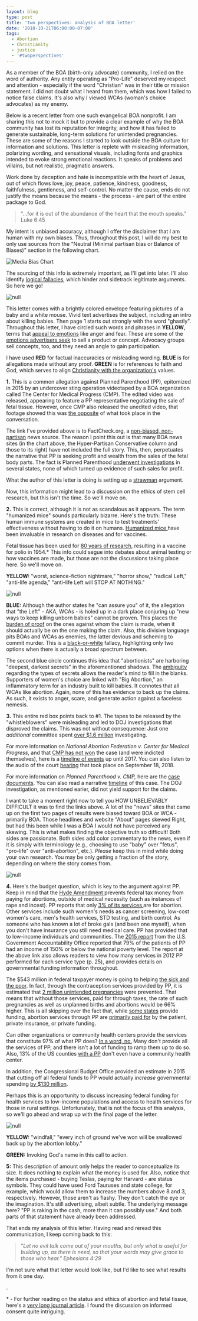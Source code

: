 ```yaml
---
layout: blog
type: post
title: 'two perspectives: analysis of BOA letter'
date: '2018-10-21T06:00:00-07:00'
tags:
  - Abortion
  - Christianity
  - justice
  - '#twoperspectives'
---
```

As a member of the BOA (birth-only advocate) community, I relied on the word of authority. Any entity operating as "Pro-Life" deserved my respect and attention - especially if the word "Christian" was in their title or mission statement. I did not doubt what I heard from them, which was how I failed to notice false claims. It's also why I viewed WCAs (woman's choice advocates) as my enemy.

Below is a recent letter from one such evangelical BOA nonprofit. I am sharing this not to mock it but to provide a clear example of why the BOA community has lost its reputation for integrity, and how it has failed to generate sustainable, long-term solutions for unintended pregnancies. These are some of the reasons I started to look outside the BOA culture for information and solutions. This letter is replete with misleading information, polarizing wording, and sensational visuals, including fonts and graphics intended to evoke strong emotional reactions. It speaks of problems and villains, but not realistic, pragmatic answers.

Work done by deception and hate is incompatible with the heart of Jesus, out of which flows love, joy, peace, patience, kindness, goodness, faithfulness, gentleness, and self-control. No matter the cause, ends do not justify the means because the means - the process - are part of the entire package to God.

> "...for it is out of the abundance of the heart that the mouth speaks." Luke 6:45

My intent is unbiased accuracy, although I offer the disclaimer that I am human with my own biases. Thus, throughout this post, I will do my best to only use sources from the "Neutral (Minimal partisan bias or Balance of Biases)" section in the following chart.

![Media Bias Chart](/images/uploads/media-bias-chart_version-3.1_watermark-min-2.jpg)

The sourcing of this info is extremely important, as I'll get into later. I'll also identify [logical fallacies](https://yourlogicalfallacyis.com), which hinder and sidetrack legitimate arguments. So here we go!

![null](/images/uploads/img_3098.png)

This letter comes with a brightly colored envelope featuring pictures of a baby and a white mouse. Vivid text advertises the subject, including an intro about killing babies. Then page 1 starts out strongly with the word "ghastly". Throughout this letter, I have circled such words and phrases in **YELLOW**, terms that [appeal to emotions](https://yourlogicalfallacyis.com/appeal-to-emotion) like anger and fear. These are some of the [emotions advertisers seek](https://contently.com/2016/02/18/6-emotions-that-will-make-or-break-your-content-strategy/) to sell a product or concept. Advocacy groups sell concepts, too, and they need an angle to gain participation.

I have used **RED** for factual inaccuracies or misleading wording. **BLUE** is for allegations made without any proof. **GREEN** is for references to faith and God, which serves to align [Christianity with the organization's](https://yourlogicalfallacyis.com/no-true-scotsman) values.

**1.** This is a common allegation against Planned Parenthood (PP), epitomized in 2015 by an undercover sting operation videotaped by a BOA organization called The Center for Medical Progress (CMP). The edited video was released, appearing to feature a PP representative negotiating the sale of fetal tissue. However, once CMP also released the unedited video, that footage showed this was [the opposite](https://www.factcheck.org/2015/07/unspinning-the-planned-parenthood-video/) of what took place in the conversation. 

The link I've provided above is to FactCheck.org, a [non-biased, non-partisan](https://mediabiasfactcheck.com/factcheck/) news source. The reason I point this out is that many BOA news sites (in the chart above, the Hyper-Partisan Conservative column and those to its right) have not included the full story. This, then, perpetuates the narrative that PP is seeking profit and wealth from the sales of the fetal body parts. The fact is Planned Parenthood [underwent investigations](https://www.npr.org/2016/01/28/464594826/in-wake-of-videos-planned-parenthood-investigations-find-no-fetal-tissue-sales) in several states, none of which turned up evidence of such sales for profit. 

What the author of this letter is doing is setting up a [strawman](https://yourlogicalfallacyis.com/strawman) argument. 

Now, this information might lead to a discussion on the ethics of stem cell research, but this isn't the time. So we'll move on.

**2.** This is correct, although it is not as scandalous as it appears. The term "humanized mice" sounds particularly bizarre. Here's the truth: These human immune systems are created in mice to test treatments' effectiveness without having to do it on humans. [Humanized mice ](https://www.scientificamerican.com/article/the-truth-about-fetal-tissue-research/)have been invaluable in research on diseases and for vaccines.

Fetal tissue has been used for [80 years of research](https://www.usatoday.com/story/news/nation-now/2015/07/29/fetal-tissue-research-planned-parenthood/30839625/), resulting in a vaccine for polio in 1954.* This info could segue into debates about animal testing or how vaccines are made, but those are not the discussions taking place here. So we'll move on.

**YELLOW:** "worst, science-fiction nightmare," "horror show," "radical Left," "anti-life agenda," "anti-life Left will STOP AT NOTHING."

![null](/images/uploads/img_3099.png)

**BLUE:** Although the author states he "can assure you" of it, the allegation that "the Left" - AKA, WCAs - is holed up in a dark place conjuring up "new ways to keep killing unborn babies" cannot be proven. This places the [burden of proof](https://yourlogicalfallacyis.com/burden-of-proof) on the ones against whom the claim is made, when it should actually be on the one making the claim. Also, this divisive language pits BOAs and WCAs as enemies, the latter devious and scheming to commit murder. This is a [black-or-white](https://yourlogicalfallacyis.com/black-or-white) fallacy, highlighting only two options when there is actually a broad spectrum between. 

The second blue circle continues this idea that "abortionists" are harboring "deepest, darkest secrets" in the aforementioned shadows. The [ambiguity](https://yourlogicalfallacyis.com/ambiguity) regarding the types of secrets allows the reader's mind to fill in the blanks. Supporters of women's choice are linked with "Big Abortion," an inflammatory term for an industry built to kill babies. It connotes that all WCAs like abortion. Again, none of this has evidence to back up the claims. As such, it exists to anger, scare, and generate action against a faceless nemesis.

**3.** This entire red box points back to #1. The tapes to be released by the "whistleblowers" were misleading and led to DOJ investigations that disproved the claims. This was not without consequence: Just one _additional_ committee spent [over $1.6 million](https://www.vox.com/2016/4/29/11469044/congress-planned-parenthood-witch-hunt-fetal-tissue-scientists) investigating.

For more information on _National Abortion Federation v. Center for Medical Progress_, and that [CMP has not won](https://www.law360.com/articles/1089086) the case (and were indicted themselves), here is a [timeline of events](https://prochoice.org/tag/center-for-medical-progress/) up until 2017. You can also listen to the audio of the court [hearing](https://www.courtlistener.com/audio/58285/national-abortion-federation-v-center-for-medical-progress/) that took place on September 18, 2018.

For more information on _Planned Parenthood v. CMP,_ here are the [case documents](https://law.justia.com/cases/federal/appellate-courts/ca9/16-16997/16-16997-2018-05-16.html). You can also read a narrative [timeline](https://www.christianpost.com/news/undercover-videos-alleging-illegal-aborted-baby-body-parts-selling-cant-be-given-to-cops-supreme-court-agrees-222372/) of this case. The DOJ investigation, as mentioned earier, did not yield support for the claims.

I want to take a moment right now to tell you HOW UNBELIEVABLY DIFFICULT it was to find the links above. A lot of the "news" sites that came up on the first two pages of results were biased toward BOA or WCA - primarily BOA. Those headlines and website "About" pages skewed Right, but had this been while I was a BOA I would not have perceived any skewing. This is what makes finding the objective truth so difficult! Both sides are passionate. Both sides add color commentary to the news, even if it is simply with terminology (e.g., choosing to use "baby" over "fetus", "pro-life" over "anti-abortion", etc.). _Please_ keep this in mind while doing your own research. You may be only getting a fraction of the story, depending on where the story comes from.

![null](/images/uploads/img_3100.png)

**4.** Here's the budget question, which is key to the argument against PP. Keep in mind that the [Hyde Amendment ](https://www.kff.org/womens-health-policy/perspective/the-hyde-amendment-and-coverage-for-abortion-services/)prevents federal tax money from paying for abortions, outside of medical necessity (such as instances of rape and incest). PP reports that only [3% of its services ](https://www.washingtonpost.com/news/fact-checker/wp/2015/08/12/for-planned-parenthood-abortion-stats-3-percent-and-94-percent-are-both-misleading/?fbclid=IwAR3keWCUBTetjr3uqIZ6rju92f0-_LSXUykTJ6hOqrWeimWCQ_Nin37AiDU&noredirect=on&utm_term=.6f9721b0146e)are for abortion. Other services include such women's needs as cancer screening, low-cost women's care, men's health services, STD testing, and birth control. As someone who has known a lot of broke gals (and been one myself), when you don't have insurance you still need medical care. PP has provided that to low-income individuals and communities. The [2015 report](https://www.gao.gov/assets/670/669194.pdf) from the U.S. Government Accountability Office reported that 79% of the patients of PP had an income of 150% or below the national poverty level. The report at the above link also allows readers to view how many services in 2012 PP performed for each service type (p. 25), and provides details on governmental funding information throughout.

The $543 million in federal taxpayer money is going to helping [the sick and the poor](https://www.biblegateway.com/passage/?search=Matthew+25%3A34-36&version=NRSV). In fact, through the contraception services provided by PP, it is estimated that [2 million unintended pregnancies](https://www.guttmacher.org/report/moving-forward-family-planning-era-health-reform) were prevented. That means that without those services, paid for through taxes, the rate of such pregnancies as well as unplanned births and abortions would be 66% higher. This is all skipping over the fact that, while [some states](https://www.kff.org/medicaid/state-indicator/abortion-under-medicaid/) provide funding, abortion services through PP are [primarily paid for](https://www.vox.com/cards/abortion-policy-in-america/who-pays-for-abortions) by the patient, private insurance, or private funding.

Can other organizations or community health centers provide the services that constitute 97% of what PP does? [In a word, no.](https://www.healthaffairs.org/do/10.1377/hblog20170127.058486/full/) Many don't provide all the services of PP, and there isn't a lot of funding to ramp them up to do so. Also, 13% of the US counties [with a PP](https://www.guttmacher.org/gpr/2017/05/federally-qualified-health-centers-vital-sources-care-no-substitute-family-planning?utm_source=Master+List&utm_campaign=e65360dd73-GPR18_RHIC_2017_05_15&utm_medium=email&utm_term=0_9ac83dc920-e65360dd73-260649117) don't even have a community health center.

In addition, the Congressional Budget Office provided an estimate in 2015 that cutting off all federal funds to PP would actually _increase_ governmental spending [by $130 million](https://www.cbo.gov/sites/default/files/114th-congress-2015-2016/costestimate/ltrpermanentdefundplannedparenthood.pdf). 

Perhaps this is an opportunity to discuss increasing federal funding for health services to low-income populations and access to health services for those in rural settings. Unfortunately, that is not the focus of this analysis, so we'll go ahead and wrap up with the final page of the letter.

![null](/images/uploads/img_3102.png)

**YELLOW:** "windfall," "every inch of ground we've won will be swallowed back up by the abortion lobby."

**GREEN:** Invoking God's name in this call to action.

**5:** This description of amount only helps the reader to conceptualize its size. It does nothing to explain what the money is used for. Also, notice that the items purchased - buying Teslas, paying for Harvard - are status symbols. They could have used Ford Tauruses and state college, for example, which would allow them to increase the numbers above 8 and 3, respectively. However, those aren't as flashy. They don't catch the eye or the imagination. It's still advertising, albeit subtle. The underlying message here? "PP is raking in the cash, more than it can possibly use." And both parts of that statement have already been addressed.

That ends my analysis of this letter. Having read and reread this communication, I keep coming back to this:

> "_Let no evil talk come out of your mouths, but only what is useful for building up, as there is need, so that your words may give grace to those who hear." Ephesians 4:29_

I'm not sure what that letter would look like, but I'd like to see what results from it one day.

.

\* - For further reading on the status and ethics of abortion and fetal tissue, here's a [very long journal article](http://harvardjlg.com/wp-content/uploads/2012/01/jlg-winter-4.pdf). I found the discussion on informed consent quite intriguing.
